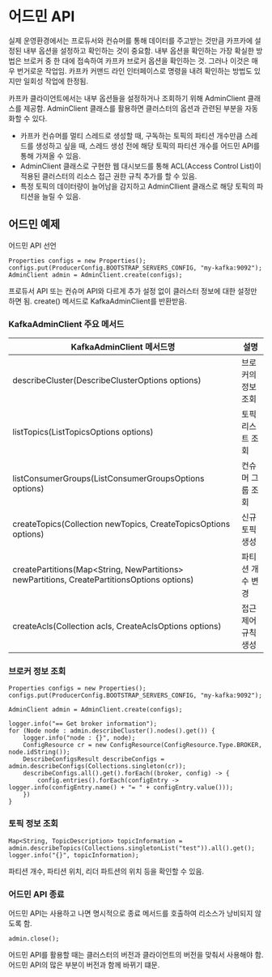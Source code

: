 # 어드민 API

실제 운영환경에서는 프로듀서와 컨슈머를 통해 데이터를 주고받는 것만큼 카프카에 설정된 내부 옵션을 설정하고 확인하는 것이 중요함. 내부 옵션을 확인하는 가장 확실한 방법은 브로커 중 한 대에 접속하여 카프카 브로커 옵션을 확인하는 것. 그러나 이것은 매우 번거로운 작업임. 카프카 커맨드 라인 인터페이스로 명령을 내려 확인하는 방법도 있지만 일회성 작업에 한정됨.

카프카 클라이언트에서는 내부 옵션들을 설정하거나 조회하기 위해 AdminClient 클래스를 제공함. AdminClient 클래스를 활용하면 클러스터의 옵션과 관련된 부분을 자동화할 수 있다.

- 카프카 컨슈머를 멀티 스레드로 생성할 때, 구독하는 토픽의 파티션 개수만큼 스레드를 생성하고 싶을 때, 스레드 생성 전에 해당 토픽의 파티션 개수를 어드민 API를 통해 가져올 수 있음.
- AdminClient 클래스로 구현한 웹 대시보드를 통해 ACL(Access Control List)이 적용된 클러스터의 리소스 접근 권한 규칙 추가를 할 수 있음.
- 특정 토픽의 데이터량이 늘어남을 감지하고 AdminCllient 클래스로 해당 토픽의 파티션을 늘릴 수 있음.

## 어드민 예제

어드민 API 선언

```
Properties configs = new Properties();
configs.put(ProducerConfig.BOOTSTRAP_SERVERS_CONFIG, "my-kafka:9092");
AdminClient admin = AdminClient.create(configs);
```

프로듀서 API 또는 컨슈머 API와 다르게 추가 설정 없이 클러스터 정보에 대한 설정만 하면 됨. create() 메서드로 KafkaAdminClient를 반환받음.

### KafkaAdminClient 주요 메서드

| KafkaAdminClient 메서드명                                                                   | 설명                |
| ------------------------------------------------------------------------------------------- | ------------------- |
| describeCluster(DescribeClusterOptions options)                                             | 브로커의 정보 조회  |
| listTopics(ListTopicsOptions options)                                                       | 토픽 리스트 조회    |
| listConsumerGroups(ListConsumerGroupsOptions options)                                       | 컨슈머 그룹 조회    |
| createTopics(Collection<NewTopic> newTopics, CreateTopicsOptions options)                   | 신규 토픽 생성      |
| createPartitions(Map<String, NewPartitions> newPartitions, CreatePartitionsOptions options) | 파티션 개수 변경    |
| createAcls(Collection<AclBinding> acls, CreateAclsOptions options)                          | 접근 제어 규칙 생성 |

### 브로커 정보 조회

```
Properties configs = new Properties();
configs.put(ProducerConfig.BOOTSTRAP_SERVERS_CONFIG, "my-kafka:9092");

AdminClient admin = AdminClient.create(configs);

logger.info("== Get broker information");
for (Node node : admin.describeCluster().nodes().get()) {
    logger.info("node : {}", node);
    ConfigResource cr = new ConfigResource(ConfigResource.Type.BROKER, node.idString());
    DescribeConfigsResult describeConfigs = admin.describeConfigs(Collections.singleton(cr));
    describeConfigs.all().get().forEach((broker, config) -> {
        config.entries().forEach(configEntry -> logger.info(configEntry.name() + "= " + configEntry.value()));
    })
}
```

### 토픽 정보 조회

```
Map<String, TopicDescription> topicInformation = admin.describeTopics(Collections.singletonList("test")).all().get();
logger.info("{}", topicInformation);
```

파티션 개수, 파티션 위치, 리더 파트션의 위치 등을 확인할 수 있음.

### 어드민 API 종료

어드민 API는 사용하고 나면 명시적으로 종료 메서드를 호출하여 리소스가 낭비되지 않도록 함.

```
admin.close();
```

어드민 API를 활용할 때는 클러스터의 버전과 클라이언트의 버전을 맞춰서 사용해야 함. 어드민 API의 많은 부분이 버전과 함께 바뀌기 떄문.
